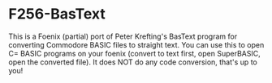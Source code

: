 # F256-BasText
This is a Foenix (partial) port of Peter Krefting's BasText program for converting Commodore BASIC files to straight text. You can use this to open C= BASIC programs on your foenix (convert to text first, open SuperBASIC, open the converted file). It does NOT do any code conversion, that's up to you!
